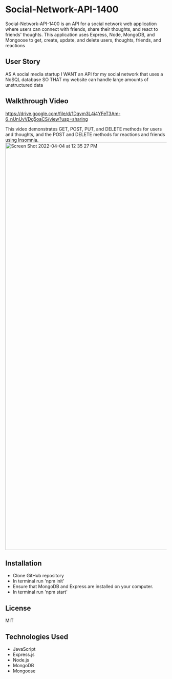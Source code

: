# Social-Network-API-1400

Social-Network-API-1400 is an API for a social network web application where users can connect with friends, share their thoughts, and react to friends' thoughts. This application uses Express, Node, MongoDB, and Mongoose to get, create, update, and delete users, thoughts, friends, and reactions

## User Story
AS A social media startup
I WANT an API for my social network that uses a NoSQL database
SO THAT my website can handle large amounts of unstructured data

## Walkthrough Video
https://drive.google.com/file/d/1Dqvm3L4i4YFeT3Am-6_nUnUvVDg5oaCS/view?usp=sharing

This video demonstrates GET, POST, PUT, and DELETE methods for users and thoughts, and the POST and DELETE methods for reactions and friends using Insomnia.
<img width="1269" alt="Screen Shot 2022-04-04 at 12 35 27 PM" src="https://user-images.githubusercontent.com/94582549/161618757-13d0a1bf-708b-4b9e-9d89-9849fc0ceafd.png">


## Installation 
* Clone GitHub repository
* In terminal run 'npm init'
* Ensure that MongoDB and Express are installed on your computer.
* In terminal run 'npm start'

## License
MIT

## Technologies Used
* JavaScript
* Express.js
* Node.js
* MongoDB
* Mongoose
